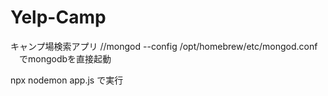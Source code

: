 # Yelp-Camp
キャンプ場検索アプリ
//mongod --config /opt/homebrew/etc/mongod.conf
　でmongodbを直接起動

npx nodemon app.js で実行
